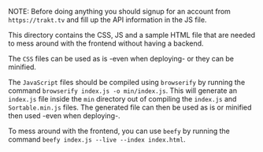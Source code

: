 NOTE: Before doing anything you should signup for an account from `https://trakt.tv` and fill up the API information in the JS file.

This directory contains the CSS, JS and a sample HTML file that are needed to mess around with the frontend without having a backend.

The `CSS` files can be used as is -even when deploying- or they can be minified.

The `JavaScript` files should be compiled using `browserify` by running the command `browserify index.js -o min/index.js`. This will
generate an `index.js` file inside the `min` directory out of compiling the `index.js` and `Sortable.min.js` files. The generated file
can then be used as is or minified then used -even when deploying-.

To mess around with the frontend, you can use `beefy` by running the command `beefy index.js --live --index index.html`.
